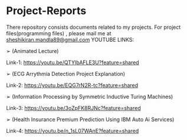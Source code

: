 # Project-Reports
There repository consists documents related to my projects. For project files(programming files) , please mail me at sheshikiran.mandla89@gmail.com
YOUTUBE LINKS:

➢ (Animated Lecture) 

Link-1: https://youtu.be/QTYIbAFLE3U?feature=shared

➢ (ECG Arrythmia Detection Project Explanation) 

Link-2: https://youtu.be/EQG7rN2R-tc?feature=shared

➢ (Information Processing by Symmetric Inductive Turing Machines) 

Link-3: https://youtu.be/3oZpFK8RJNc?feature=shared

➢ (Health Insurance Premium Prediction Using IBM Auto Ai Services) 

Link-4: https://youtu.be/n_1sL07WAnE?feature=shared
